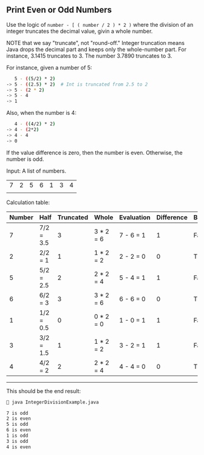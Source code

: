 ## Print Even or Odd Numbers

Use the logic of `number - [ ( number / 2 ) * 2 )`
where the division of an integer truncates
the decimal value, givin a whole number.

NOTE that we say "truncate", not "round-off."  Integer truncation means Java drops the decimal part and keeps only the whole-number part. For instance, 3.1415 truncates to 3. The number 3.7890 truncates to 3.

For instance, given a number of 5:

```bash
   5 - ((5/2) * 2)
-> 5 - ((2.5) * 2)  # Int is truncated from 2.5 to 2
-> 5 - (2 * 2) 
-> 5 - 4 
-> 1
```

Also, when the number is 4: 

```bash
   4 - ((4/2) * 2)
-> 4 - (2*2) 
-> 4 - 4 
-> 0
```

If the value difference is zero, then the
number is even. Otherwise, the number is odd.

Input: A list of numbers.

|   |   |   |   |   |   |   |
| - | - | - | - | - | - | - |  
| 7 | 2 | 5 | 6 | 1 | 3 | 4 |
|   |   |   |   |   |   |   |

Calculation table:

| Number | Half | Truncated | Whole     | Evaluation | Difference | Boolean | Even/Odd  |
| ------ | ---- | --------- | --------- | ---------- | ---------- | ------- | --------- |
| 7 | 7/2 = 3.5 | 3         | 3 * 2 = 6 | 7 - 6 = 1  | 1          | False   | 7 is odd  |
| 2 | 2/2 = 1   | 1         | 1 * 2 = 2 | 2 - 2 = 0  | 0          | True    | 2 is even |
| 5 | 5/2 = 2.5 | 2         | 2 * 2 = 4 | 5 - 4 = 1  | 1          | False   | 5 is odd  |
| 6 | 6/2 = 3   | 3         | 3 * 2 = 6 | 6 - 6 = 0  | 0          | True    | 6 is even |
| 1 | 1/2 = 0.5 | 0         | 0 * 2 = 0 | 1 - 0 = 1  | 1          | False   | 1 is odd  |
| 3 | 3/2 = 1.5 | 1         | 1 * 2 = 2 | 3 - 2 = 1  | 1          | False   | 3 is odd  |
| 4 | 4/2 = 2   | 2         | 2 * 2 = 4 | 4 - 4 = 0  | 0          | True    | 4 is even |

---

This should be the end result:

```bash
🚀 java IntegerDivisionExample.java 

7 is odd
2 is even
5 is odd
6 is even
1 is odd
3 is odd
4 is even
```